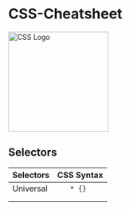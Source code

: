 # CSS-Cheatsheet

<img src="https://upload.wikimedia.org/wikipedia/commons/thumb/3/3d/CSS.3.svg/1200px-CSS.3.svg.png" alt="CSS Logo" width="200px">

## Selectors

| Selectors     | CSS Syntax    |
| ------------- |:-------------:|
| Universal     | ```* {} ```   |
|               |               |
|               |               |
